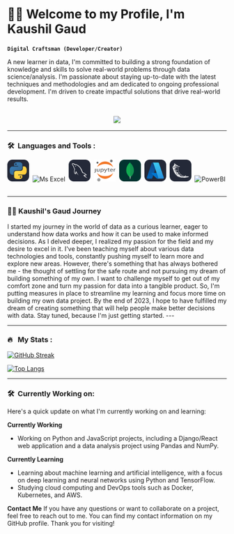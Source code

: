 # 🏄‍♂️ Welcome to my Profile, I'm Kaushil Gaud

**`Digital Craftsman (Developer/Creator)`**

A new learner in data, I'm committed to building a strong foundation of knowledge and skills to solve real-world problems through data science/analysis. I'm passionate about staying up-to-date with the latest techniques and methodologies and am dedicated to ongoing professional development. I'm driven to create impactful solutions that drive real-world results.

<p align="center">
  <br>
  <img src="https://media4.giphy.com/media/gh0RRgkTXedvF0pDc0/giphy.gif?cid=ecf05e47wjnsbbien128y8hxcmhlrxmo3wheninhm395igoz&rid=giphy.gif&ct=g" />
  <br>
</p>

---

### 🛠 &nbsp;Languages and Tools :

<p>
<img src="https://github.com/tandpfun/skill-icons/blob/59059d9d1a2c092696dc66e00931cc1181a4ce1f/icons/Python-Dark.svg" title="Python" alt = "Python" width="50" height="50"/>&nbsp;  
<img src="https://github.com/sempostma/office365-icons/blob/4ef2ee3dc5705f4ab23bc5fc7f236884d0bc10f3/png/1024/excel.png" title="Ms Excel" alt = "Ms Excel" width="40" height="40"/>&nbsp;  
<img src="https://github.com/tandpfun/skill-icons/blob/59059d9d1a2c092696dc66e00931cc1181a4ce1f/icons/MySQL-Dark.svg" title="Mysql" alt = "Mysql" width="50" height="50"/>&nbsp;
<img src="https://github.com/devicons/devicon/blob/1119b9f84c0290e0f0b38982099a2bd027a48bf1/icons/jupyter/jupyter-original-wordmark.svg" title="Jupyter" alt = "Jupyter" width="50" height="50"/>&nbsp; 
<img src="https://github.com/tandpfun/skill-icons/blob/59059d9d1a2c092696dc66e00931cc1181a4ce1f/icons/MongoDB.svg" title="Mongodb" alt = "Mongodb" width="50" height="50"/>&nbsp; 
<img src="https://github.com/tandpfun/skill-icons/blob/59059d9d1a2c092696dc66e00931cc1181a4ce1f/icons/Azure-Dark.svg" title="Azure" alt = "Azure" width="50" height="50"/>&nbsp; 
<img src="https://github.com/tandpfun/skill-icons/blob/59059d9d1a2c092696dc66e00931cc1181a4ce1f/icons/Flask-Dark.svg" title="Flask" alt = "Flask" width="50" height="50"/>&nbsp; 
<img src="https://github.com/microsoft/PowerBI-Icons/blob/f1d4dd6cd52338a186f58bc29c437f64cf6b327b/SVG/Power-BI.svg" title="PowerBI" alt = "PowerBI" width="40" height="40"/>&nbsp;  
  
  
  
</p>

---
 <summary><h3>👨‍💻 Kaushil's Gaud Journey</h3></summary>
 I started my journey in the world of data as a curious learner, eager to understand how data works and how it can be used to make informed decisions. As I delved deeper, I realized my passion for the field and my desire to excel in it. I've been teaching myself about various data technologies and tools, constantly pushing myself to learn more and explore new areas. However, there's something that has always bothered me - the thought of settling for the safe route and not pursuing my dream of building something of my own. I want to challenge myself to get out of my comfort zone and turn my passion for data into a tangible product. So, I'm putting measures in place to streamline my learning and focus more time on building my own data project. By the end of 2023, I hope to have fulfilled my dream of creating something that will help people make better decisions with data. Stay tuned, because I'm just getting started.
---
  
</p>

---

### 🔥 &nbsp; My Stats :
[![GitHub Streak](http://github-readme-streak-stats.herokuapp.com?user=iamkd99&theme=vision-friendly-dark)](https://git.io/streak-stats)

[![Top Langs](https://github-readme-stats.vercel.app/api/top-langs/?username=iamkd99&layout=compact&theme=vision-friendly-dark)](https://github.com/anuraghazra/github-readme-stats)

---
</p>


### 🛠 &nbsp;Currently Working on:

Here's a quick update on what I'm currently working on and learning:

**Currently Working**

- Working on Python and JavaScript projects, including a Django/React web application and a data analysis project using Pandas and NumPy.

**Currently Learning**

- Learning about machine learning and artificial intelligence, with a focus on deep learning and neural networks using Python and TensorFlow.
- Studying cloud computing and DevOps tools such as Docker, Kubernetes, and AWS.




**Contact Me**
If you have any questions or want to collaborate on a project, feel free to reach out to me.
You can find my contact information on my GitHub profile. Thank you for visiting!




